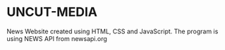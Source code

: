 # UNCUT-MEDIA
News Website created using HTML, CSS and JavaScript. The program is using NEWS API from newsapi.org
